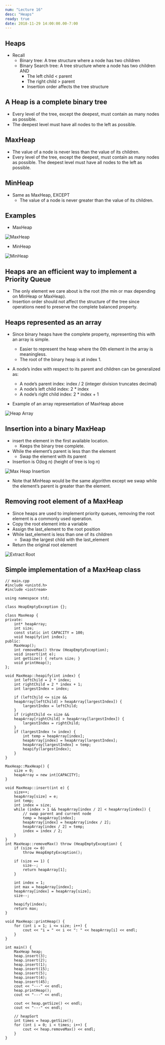 ```yaml
---
num: "Lecture 16"
desc: "Heaps"
ready: true
date: 2018-11-29 14:00:00.00-7:00
---
```


## Heaps

* Recall
	* Binary tree: A tree structure where a node has two children
	* Binary Search tree: A tree structure where a node has two children AND
		* The left child < parent
		* The right child > parent
		* Insertion order affects the tree structure

## A Heap is a <b>complete</b> binary tree
* Every level of the tree, except the deepest, must contain as many nodes as possible.
* The deepest level must have all nodes to the left as possible.

## MaxHeap
* The value of a node is never less than the value of its children.
* Every level of the tree, except the deepest, must contain as many nodes as possible. The deepest level must have all nodes to the left as possible.

## MinHeap
* Same as MaxHeap, EXCEPT
	* The value of a node is never greater than the value of its children.

## Examples
* MaxHeap

![MaxHeap](MaxHeap.png)

* MinHeap

![MinHeap](MinHeap.png)

## Heaps are an efficient way to implement a Priority Queue
* The only element we care about is the root (the min or max depending on MinHeap or MaxHeap).
* Insertion order should not affect the structure of the tree since operations need to preserve the complete balanced property.

## Heaps represented as an array
* Since binary heaps have the complete property, representing this with an array is simple. 
	* Easier to represent the heap where the 0th element in the array is meaningless.
	* The root of the binary heap is at index 1.
* A node’s index with respect to its parent and children can be generalized as:
	* A node’s parent index: index / 2 (integer division truncates decimal)
	* A node’s left child index: 2 * index
	* A node’s right child index: 2 * index + 1

* Example of an array representation of MaxHeap above

![Heap Array](HeapArray.png)

## Insertion into a binary MaxHeap
* insert the element in the first available location.
	* Keeps the binary tree complete.
* While the element’s parent is less than the element
	* Swap the element with its parent
* Insertion is O(log n) (height of tree is log n)

![Max Heap Insertion](MaxHeapInsertion.png)

* Note that MinHeap would be the same algorithm except we swap while the element’s parent is greater than the element.

## Removing root element of a MaxHeap
* Since heaps are used to implement priority queues, removing the root element is a commonly used operation.
* Copy the root element into a variable
* Assign the last_element to the root position
* While last_element is less than one of its children
	* Swap the largest child with the last_element
* Return the original root element

![Extract Root](ExtractRoot.png)

## Simple implementation of a MaxHeap class


```
// main.cpp
#include <unistd.h>
#include <iostream>

using namespace std;

class HeapEmptyException {};

class MaxHeap {
private:
	int* heapArray;
	int size;
	const static int CAPACITY = 100;
	void heapify(int index);
public:
	MaxHeap();
	int removeMax() throw (HeapEmptyException);
	void insert(int e);
	int getSize() { return size; }
	void printHeap();
};

void MaxHeap::heapify(int index) {
	int leftChild = 2 * index;
	int rightChild = 2 * index + 1;
	int largestIndex = index;
	
	if (leftChild <= size && 
    heapArray[leftChild] > heapArray[largestIndex]) {
		largestIndex = leftChild;
	}
	if (rightChild <= size &&
    heapArray[rightChild] > heapArray[largestIndex]) {
		largestIndex = rightChild;
	}
	if (largestIndex != index) {
		int temp = heapArray[index];
		heapArray[index] = heapArray[largestIndex];
		heapArray[largestIndex] = temp;
		heapify(largestIndex);
	}
}

MaxHeap::MaxHeap() {
	size = 0;
	heapArray = new int[CAPACITY];
}

void MaxHeap::insert(int e) {
	size++;
	heapArray[size] = e;
	int temp;
	int index = size;
	while (index > 1 && heapArray[index / 2] < heapArray[index]) {
		// swap parent and current node
		temp = heapArray[index];
		heapArray[index] = heapArray[index / 2];
		heapArray[index / 2] = temp;
		index = index / 2;
	}
}
int MaxHeap::removeMax() throw (HeapEmptyException) {
	if (size <= 0)
		throw HeapEmptyException();
	
	if (size == 1) {
		size--;
		return heapArray[1];
	}

	int index = 1;
	int max = heapArray[index];
	heapArray[index] = heapArray[size];
	size--;

	heapify(index);
	return max;
}

void MaxHeap::printHeap() {
	for (int i = 1; i <= size; i++) {
		cout << "i = " << i << ": " << heapArray[i] << endl;
	}
}

int main() {
	MaxHeap heap;
	heap.insert(3);
	heap.insert(2);
	heap.insert(1);
	heap.insert(15);
	heap.insert(5);
	heap.insert(4);
	heap.insert(45);
	cout << "---" << endl;
	heap.printHeap();
	cout << "---" << endl;

	cout << heap.getSize() << endl;
	cout << "---" << endl;

	// heapSort
	int times = heap.getSize();
	for (int i = 0; i < times; i++) {
		cout << heap.removeMax() << endl;
	}
}
```
